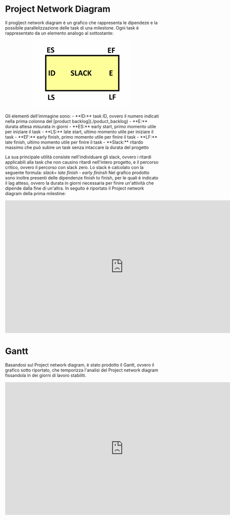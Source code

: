 <!--O-->

# Project Network Diagram

Il progìject network diagram è un grafico che rappresenta le dipendeze e la possibile parallelizzazione delle task di una milestone.
Ogni task è rappresentato da un elemento analogo al sottostante:
<p align="center"><img src="../../img/gant.png" alt="nodo gant esempio"></img> </p>
Gli elementi dell'immagine sono:
- **ID:** task ID, ovvero il numero indicati nella prima colonna del [product backlog](./poduct_backlog)
- **E:** durata attesa misurata in giorni
- **ES:** early start, primo momento utile per iniziare il task
- **LS:** late start, ultimo momento utile per iniziare il task
- **EF:** early finish, primo momento utile per finire il task
- **LF:** late finish, ultimo momento utile per finire il task
- **Slack:** ritardo massimo che può subire un task senza intaccare la durata del progetto

La sua principale utilità consiste nell'individuare gli slack, ovvero i ritardi applicabili alla task che non causino ritardi nell'intero progetto, e il percorso critico, ovvero il percorso con slack zero. Lo slack è calcolato con la seguente formula:
*slack= late finish - early fininsh*
Nel grafico prodotto sono inoltre presenti delle dipendenze finish to finish, per le quali è indicato il lag atteso, ovvero la durata in giorni necessaria per finire un'attività che dipende dalla fine di un'altra.
In seguito è riportato il Project network diagram della prima milestine:

<iframe width="768" height="432" src="https://miro.com/app/live-embed/uXjVK6cj1v0=/?moveToViewport=-2396,-2099,13088,7104&embedId=579533345156" frameborder="0" scrolling="no" allow="fullscreen; clipboard-read; clipboard-write" allowfullscreen></iframe>

# Gantt

Basandosi sul Project network diagram, è stato prodotto il Gantt, ovvero il grafico sotto riportato, che temporizza l'analisi del Project network diagram fissandola in dei giorni di lavoro stabiliti.

<iframe width="768" height="432" src="https://miro.com/app/live-embed/uXjVK5Pz75g=/?moveToViewport=-1947,2270,5764,2631&embedId=597340757306" frameborder="0" scrolling="no" allow="fullscreen; clipboard-read; clipboard-write" allowfullscreen></iframe>
